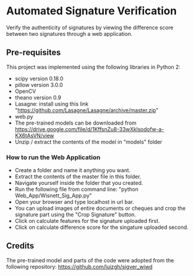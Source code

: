 # Automated Signature Verification
Verify the authenticity of signatures by viewing the difference score between two signatures through a web application.

## Pre-requisites
This project was implemented using the following libraries in Python 2:
* scipy version 0.18.0
* pillow version 3.0.0
* OpenCV
* theano version 0.9
* Lasagne: install using this link "https://github.com/Lasagne/Lasagne/archive/master.zip"
* web.py
* The pre-trained models can be downloaded from https://drive.google.com/file/d/1KffsnZu8-33wXklsodofw-a-KX6tAsVN/view
* Unzip / extract the contents of the model in "models" folder

### How to run the Web Application
* Create a folder and name it anything you want. 
* Extract the contents of the master file in this folder.
* Navigate yourself inside the folder that you created.
* Run the following file from command line:
  "python Web_App/Wisnett_Sig_App.py"
* Open your browser and type localhost in url bar.
* You can upload images of entire documents or cheques and crop the signature part using the "Crop Signature" button.
* Click on calculate features for the signature uploaded first.
* Click on calculate difference score for the singature uploaded second.

## Credits
The pre-trained model and parts of the code were adopted from the following repository:
https://github.com/luizgh/sigver_wiwd

